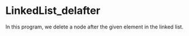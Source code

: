 # LinkedList_delafter
In this program, we delete a node after the given element in the  linked list.
